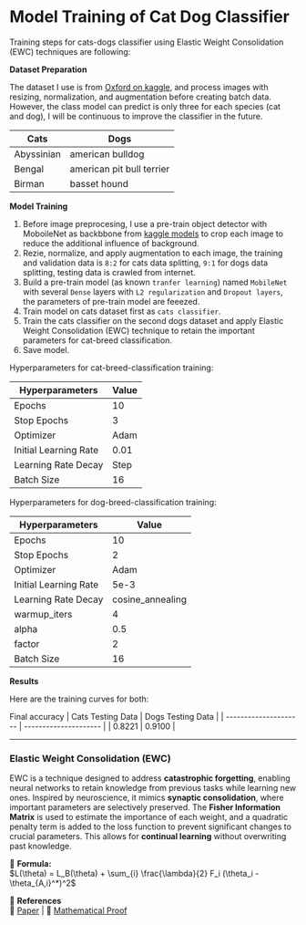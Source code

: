 # Model Training of Cat Dog Classifier

Training steps for cats-dogs classifier using Elastic Weight Consolidation (EWC) techniques are following:

**Dataset Preparation**

The dataset I use is from [Oxford on kaggle](https://www.kaggle.com/datasets/zippyz/cats-and-dogs-breeds-classification-oxford-dataset/code), and process images with resizing, normalization, and augmentation before creating batch data. However, the class model can predict is only three for each species (cat and dog), I will be continuous to improve the classifier in the future.

| Cats	     | Dogs                      |
| ---------- | ------------------------- |
| Abyssinian | american bulldog          |
| Bengal     | american pit bull terrier |
| Birman     | basset hound              |

**Model Training**

1. Before image preprocesing, I use a pre-train object detector with MoboileNet as backbbone from [kaggle models](https://tfhub.dev/google/openimages_v4/ssd/mobilenet_v2/1) to crop each image to reduce the additional influence of background.
2. Rezie, normalize, and apply augmentation to each image, the training and validation data is `8:2` for cats data splitting, `9:1` for dogs data splitting, testing data is crawled from internet.
3. Build a pre-train model (as known `tranfer learning`) named `MobileNet` with several `Dense` layers with `L2 regularization` and `Dropout layers`, the parameters of pre-train model are feeezed.
4. Train model on cats dataset first as `cats classifier`.
5. Train the cats classifier on the second dogs dataset and apply Elastic Weight Consolidation (EWC) technique to retain the important parameters for cat-breed classification.
6. Save model.

Hyperparameters for cat-breed-classification training:

| Hyperparameters	      | Value |
| --------------------- | ----- |
| Epochs	              | 10    |
| Stop Epochs	          | 3     |
| Optimizer	            | Adam  |
| Initial Learning Rate	| 0.01  |
| Learning Rate Decay	  | Step  |
| Batch Size	          | 16    |

Hyperparameters for dog-breed-classification training:

| Hyperparameters	      | Value                 |
| --------------------- | --------------------- |
| Epochs	              | 10                    |
| Stop Epochs	          | 2                     |
| Optimizer	            | Adam                  |
| Initial Learning Rate	| 5e-3                  |
| Learning Rate Decay	  | cosine_annealing      |
| warmup_iters          | 4                     |
| alpha                 | 0.5                   |
| factor                | 2                     |
| Batch Size	          | 16                    |

**Results**

Here are the training curves for both:


Final accuracy
| Cats Testing Data	    | Dogs Testing Data	    |
| --------------------- | --------------------- |
| 0.8221	              | 0.9100                |

---  

### Elastic Weight Consolidation (EWC)  

EWC is a technique designed to address **catastrophic forgetting**, enabling neural networks to retain knowledge from previous tasks while learning new ones. Inspired by neuroscience, it mimics **synaptic consolidation**, where important parameters are selectively preserved. The **Fisher Information Matrix** is used to estimate the importance of each weight, and a quadratic penalty term is added to the loss function to prevent significant changes to crucial parameters. This allows for **continual learning** without overwriting past knowledge.  

📌 **Formula:**  
$L(\theta) = L_B(\theta) + \sum_{i} \frac{\lambda}{2} F_i (\theta_i - \theta_{A,i}^*)^2$

🔗 **References**  
📄 [Paper](https://arxiv.org/pdf/1612.00796) | 📖 [Mathematical Proof](https://blog.csdn.net/dhaiuda/article/details/103967676)
